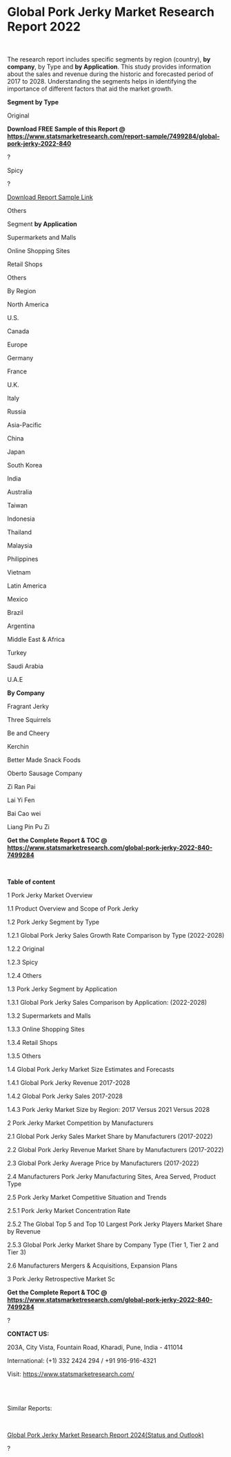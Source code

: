 <h1>Global Pork Jerky Market Research Report 2022</h1><br/><p>The research report includes specific segments by region (country), <strong>by company</strong>, by Type and <strong>by Application</strong>. This study provides information about the sales and revenue during the historic and forecasted period of 2017 to 2028. Understanding the segments helps in identifying the importance of different factors that aid the market growth.</p>
 
 
 
 <p><strong>Segment by Type</strong></p>
 
 
 
 <p>Original</p>
 
 
 
 <div><b>Download FREE Sample of this Report @ <a href="https://www.statsmarketresearch.com/download-free-sample/7499284/global-pork-jerky-2022-840">https://www.statsmarketresearch.com/report-sample/7499284/global-pork-jerky-2022-840</a></b></div>
 
 
 
 <p>? </p>
 
 
 
 <p>Spicy</p>
 
 
 
 <p>? </p>
 
 
 
 <p><a href="https://www.statsmarketresearch.com/download-free-sample/7499284/global-pork-jerky-2022-840">Download Report Sample Link</a></p>
 
 
 
 <p>Others</p>
 
 
 
 <p>Segment <strong>by Application</strong></p>
 
 
 
 <p>Supermarkets and Malls</p>
 
 
 
 <p>Online Shopping Sites</p>
 
 
 
 <p>Retail Shops</p>
 
 
 
 <p>Others</p>
 
 
 
 <p>By Region</p>
 
 
 
 <p>North America</p>
 
 
 
 <p>U.S.</p>
 
 
 
 <p>Canada</p>
 
 
 
 <p>Europe</p>
 
 
 
 <p>Germany</p>
 
 
 
 <p>France</p>
 
 
 
 <p>U.K.</p>
 
 
 
 <p>Italy</p>
 
 
 
 <p>Russia</p>
 
 
 
 <p>Asia-Pacific</p>
 
 
 
 <p>China</p>
 
 
 
 <p>Japan</p>
 
 
 
 <p>South Korea</p>
 
 
 
 <p>India</p>
 
 
 
 <p>Australia</p>
 
 
 
 <p>Taiwan</p>
 
 
 
 <p>Indonesia</p>
 
 
 
 <p>Thailand</p>
 
 
 
 <p>Malaysia</p>
 
 
 
 <p>Philippines</p>
 
 
 
 <p>Vietnam</p>
 
 
 
 <p>Latin America</p>
 
 
 
 <p>Mexico</p>
 
 
 
 <p>Brazil</p>
 
 
 
 <p>Argentina</p>
 
 
 
 <p>Middle East & Africa</p>
 
 
 
 <p>Turkey</p>
 
 
 
 <p>Saudi Arabia</p>
 
 
 
 <p>U.A.E</p>
 
 
 
 <p><strong>By Company</strong></p>
 
 
 
 <p>Fragrant Jerky</p>
 
 
 
 <p>Three Squirrels</p>
 
 
 
 <p>Be and Cheery</p>
 
 
 
 <p>Kerchin</p>
 
 
 
 <p>Better Made Snack Foods</p>
 
 
 
 <p>Oberto Sausage Company</p>
 
 
 
 <p>Zi Ran Pai</p>
 
 
 
 <p>Lai Yi Fen</p>
 
 
 
 <p>Bai Cao wei</p>
 
 
 
 <p>Liang Pin Pu Zi</p>
 
 
 
 <div><b>Get the Complete Report & TOC @ <a href="https://www.statsmarketresearch.com/global-pork-jerky-2022-840-7499284">https://www.statsmarketresearch.com/global-pork-jerky-2022-840-7499284</a></b></div>
 
 
 
 <p><br />
 
 <b>Table of content</b></p>
 
 
 
 <p>1 Pork Jerky Market Overview<br />
 
 1.1 Product Overview and Scope of Pork Jerky<br />
 
 1.2 Pork Jerky Segment by Type<br />
 
 1.2.1 Global Pork Jerky Sales Growth Rate Comparison by Type (2022-2028)<br />
 
 1.2.2 Original<br />
 
 1.2.3 Spicy<br />
 
 1.2.4 Others<br />
 
 1.3 Pork Jerky Segment by Application<br />
 
 1.3.1 Global Pork Jerky Sales Comparison by Application: (2022-2028)<br />
 
 1.3.2 Supermarkets and Malls<br />
 
 1.3.3 Online Shopping Sites<br />
 
 1.3.4 Retail Shops<br />
 
 1.3.5 Others<br />
 
 1.4 Global Pork Jerky Market Size Estimates and Forecasts<br />
 
 1.4.1 Global Pork Jerky Revenue 2017-2028<br />
 
 1.4.2 Global Pork Jerky Sales 2017-2028<br />
 
 1.4.3 Pork Jerky Market Size by Region: 2017 Versus 2021 Versus 2028<br />
 
 2 Pork Jerky Market Competition by Manufacturers<br />
 
 2.1 Global Pork Jerky Sales Market Share by Manufacturers (2017-2022)<br />
 
 2.2 Global Pork Jerky Revenue Market Share by Manufacturers (2017-2022)<br />
 
 2.3 Global Pork Jerky Average Price by Manufacturers (2017-2022)<br />
 
 2.4 Manufacturers Pork Jerky Manufacturing Sites, Area Served, Product Type<br />
 
 2.5 Pork Jerky Market Competitive Situation and Trends<br />
 
 2.5.1 Pork Jerky Market Concentration Rate<br />
 
 2.5.2 The Global Top 5 and Top 10 Largest Pork Jerky Players Market Share by Revenue<br />
 
 2.5.3 Global Pork Jerky Market Share by Company Type (Tier 1, Tier 2 and Tier 3)<br />
 
 2.6 Manufacturers Mergers & Acquisitions, Expansion Plans<br />
 
 3 Pork Jerky Retrospective Market Sc</p>
 
 
 
 <div><b>Get the Complete Report & TOC @ <a href="https://www.statsmarketresearch.com/global-pork-jerky-2022-840-7499284">https://www.statsmarketresearch.com/global-pork-jerky-2022-840-7499284</a></b></div>
 
 
 
 <p>? </p>
 
 
 
 <p><b>CONTACT US:</b><br />
 
 203A, City Vista, Fountain Road, Kharadi, Pune, India - 411014<br />
 
 International: (+1) 332 2424 294 / +91 916-916-4321<br />
 
 Visit: <a href="https://www.statsmarketresearch.com/">https://www.statsmarketresearch.com/</a><br />
 
 <br />
 
 <br />
 
 Similar Reports:<br />
 
 <br />
 
 <a href="https://www.statsmarketresearch.com/global-pork-jerky-2024-802-7988798">Global Pork Jerky Market Research Report 2024(Status and Outlook)</a><br />
 
 ? </p>